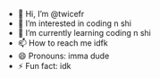 - 👋 Hi, I’m @twicefr
- 👀 I’m interested in coding n shi
- 🌱 I’m currently learning coding n shi
- 📫 How to reach me idfk
- 😄 Pronouns: imma dude
- ⚡ Fun fact: idk

<!---
twicefr/twicefr is a ✨ special ✨ repository because its `README.md` (this file) appears on your GitHub profile.
You can click the Preview link to take a look at your changes.
--->
